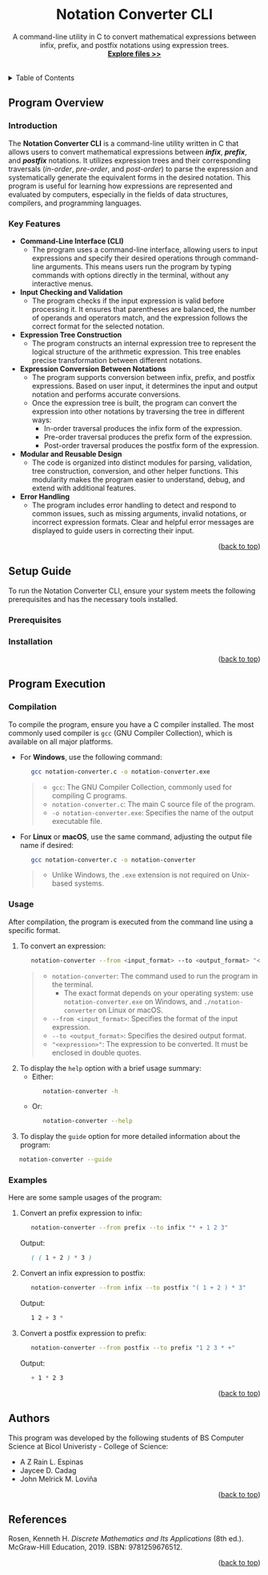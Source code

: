 <!-- PROJECT TITLE -->
<br />
<h1 align="center">Notation Converter CLI</h1>

  <p align="center">
    A command-line utility in C to convert mathematical expressions between infix, prefix, and postfix notations using expression trees.
    <br />
    <a href="https://github.com/github_username/repo_name"><strong>Explore files >></strong></a>
    <br />
    <br />
  </p>
</div>

<!-- TABLE OF CONTENTS -->
<details>
  <summary>Table of Contents</summary>
  <ol>
    <li>
      <a href="#program-overview">Program Overview</a>
      <ul>
        <li><a href="#introduction">Introduction</a></li>
        <li><a href="#key-features">Key Features</a></li>
      </ul>
    </li>
    <li>
      <a href="#setup-guide">Setup Guide</a>
      <ul>
        <li><a href="#prerequisites">Prerequisites</a></li>
        <li><a href="#installation">Installation</a></li>
      </ul>
    </li>
    <li><a href="#program-execution">Program Execution</a></li>
    <ul>
        <li><a href="#compilation">Compilation</a></li>
        <li><a href="#examples">Examples</a></li>
      </ul>
    <li><a href="#authors">Authors</a></li>
    <li><a href="#references">References</a></li>
  </ol>
</details>

<!-- PROGRAM OVERVIEW -->
## Program Overview

### Introduction
The **Notation Converter CLI** is a command-line utility written in C that allows users to convert mathematical expressions between ***infix***, ***prefix***, and ***postfix*** notations. It utilizes expression trees and their corresponding traversals (_in-order_, _pre-order_, and _post-order_) to parse the expression and systematically generate the equivalent forms in the desired notation. This program is useful for learning how expressions are represented and evaluated by computers, especially in the fields of data structures, compilers, and programming languages.

### Key Features
* **Command-Line Interface (CLI)**
  + The program uses a command-line interface, allowing users to input expressions and specify their desired operations through command-line arguments. This means users run the program by typing commands with options directly in the terminal, without any interactive menus.
* **Input Checking and Validation**
  + The program checks if the input expression is valid before processing it. It ensures that parentheses are balanced, the number of operands and operators match, and the expression follows the correct format for the selected notation.
* **Expression Tree Construction**
  + The program constructs an internal expression tree to represent the logical structure of the arithmetic expression. This tree enables precise transformation between different notations.
* **Expression Conversion Between Notations**
  + The program supports conversion between infix, prefix, and postfix expressions. Based on user input, it determines the input and output notation and performs accurate conversions.
  + Once the expression tree is built, the program can convert the expression into other notations by traversing the tree in different ways:
    - In-order traversal produces the infix form of the expression.
    - Pre-order traversal produces the prefix form of the expression.
    - Post-order traversal produces the postfix form of the expression.
* **Modular and Reusable Design**
  + The code is organized into distinct modules for parsing, validation, tree construction, conversion, and other helper functions. This modularity makes the program easier to understand, debug, and extend with additional features.
* **Error Handling**
  + The program includes error handling to detect and respond to common issues, such as missing arguments, invalid notations, or incorrect expression formats. Clear and helpful error messages are displayed to guide users in correcting their input.

<p align="right">(<a href="#readme-top">back to top</a>)</p>

<!-- SETUP GUIDE -->
## Setup Guide

To run the Notation Converter CLI, ensure your system meets the following prerequisites and has the necessary tools installed.

### Prerequisites

### Installation
   
<p align="right">(<a href="#readme-top">back to top</a>)</p>

<!-- PROGRAM EXECUTION -->
## Program Execution

### Compilation

To compile the program, ensure you have a C compiler installed. The most commonly used compiler is `gcc` (GNU Compiler Collection), which is available on all major platforms.
* For **Windows**, use the following command:
  ```sh
     gcc notation-converter.c -o notation-converter.exe
  ```
    > * `gcc`: The GNU Compiler Collection, commonly used for compiling C programs.
    > * `notation-converter.c`: The main C source file of the program.
    > * `-o notation-converter.exe`: Specifies the name of the output executable file.
* For **Linux** or **macOS**, use the same command, adjusting the output file name if desired:
  ```sh
     gcc notation-converter.c -o notation-converter
  ```
    > * Unlike Windows, the `.exe` extension is not required on Unix-based systems.

### Usage

After compilation, the program is executed from the command line using a specific format.
1. To convert an expression:
   ```sh
      notation-converter --from <input_format> --to <output_format> "<expression>"
   ```
   > * `notation-converter`: The command used to run the program in the terminal.
   >   + The exact format depends on your operating system: use `notation-converter.exe` on Windows, and `./notation-converter` on Linux or macOS.
   > * `--from <input_format>`: Specifies the format of the input expression.
   > * `--to <output_format>`: Specifies the desired output format.
   > * `"<expression>"`: The expression to be converted. It must be enclosed in double quotes.
2. To display the `help` option with a brief usage summary:
   * Either:
     ```sh
        notation-converter -h
     ```
   * Or:
     ```sh
        notation-converter --help
     ```
3. To display the `guide` option for more detailed information about the program:
```sh
   notation-converter --guide
```

### Examples

Here are some sample usages of the program:
1. Convert an prefix expression to infix:
   ```sh
      notation-converter --from prefix --to infix "* + 1 2 3"
   ```
   Output:
   ```css
      ( ( 1 + 2 ) * 3 )
   ```
2. Convert an infix expression to postfix:
   ```sh
      notation-converter --from infix --to postfix "( 1 + 2 ) * 3"
   ```
   Output:
   ```css
      1 2 + 3 *
   ```
3. Convert a postfix expression to prefix:
   ```sh
      notation-converter --from postfix --to prefix "1 2 3 * +"
   ```
   Output:
   ```css
      + 1 * 2 3
   ```

<p align="right">(<a href="#readme-top">back to top</a>)</p>

<!-- AUTHORS -->
## Authors

This program was developed by the following students of BS Computer Science at Bicol Univeristy - College of Science:
- A Z Rain L. Espinas
- Jaycee D. Cadag
- John Melrick M. Loviña

<p align="right">(<a href="#readme-top">back to top</a>)</p>

<!-- REFERENCES -->
## References

Rosen, Kenneth H. *Discrete Mathematics and Its Applications* (8th ed.). McGraw-Hill Education, 2019. ISBN: 9781259676512.

<p align="right">(<a href="#readme-top">back to top</a>)</p>
